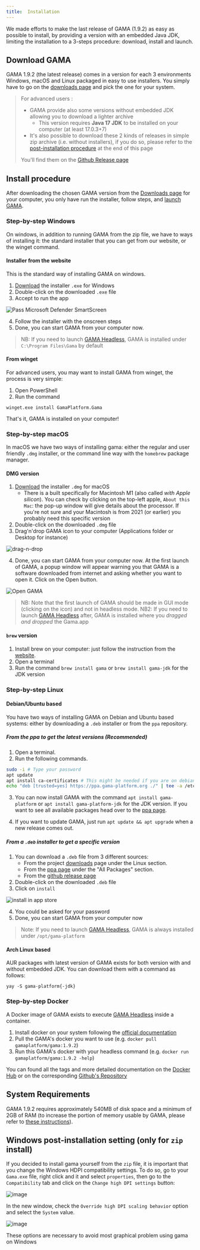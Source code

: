 ```yaml
---
title:  Installation
---
```



We made efforts to make the last release of GAMA (1.9.2) as easy as possible to install, by providing a version with an embedded Java JDK, limiting the installation to a 3-steps procedure: download, install and launch.


## Download GAMA

GAMA 1.9.2 (the latest release) comes in a version for each 3 environments Windows, macOS and Linux packaged in easy to use installers. You simply have to go on the [downloads page](https://gama-platform.org/download) and pick the one for your system.

> For advanced users : 
> * GAMA provide also some versions without embedded JDK allowing you to download a lighter archive
>   * This version requires **Java 17 JDK** to be installed on your computer (at least 17.0.3+7)
> * It's also possible to download these 2 kinds of releases in simple zip archive (i.e. without installers), if you do so, please refer to the [post-installation procedure](#windows-post-installation-setting-only-for-zip-install) at the end of this page
> 
> You'll find them on the [Github Release page](https://github.com/gama-platform/gama/releases/latest)


## Install procedure

After downloading the chosen GAMA version from the [Downloads page](https://gama-platform.org/download) for your computer, you only have run the installer, follow steps, and [launch GAMA](Launching).

### Step-by-step Windows

On windows, in addition to running GAMA from the zip file, we have to ways of installing it: the standard installer that you can get from our website, or the winget command.

#### Installer from the website
This is the standard way of installing GAMA on windows.
1. [Download](https://gama-platform.org/download) the installer `.exe` for Windows
1. Double-click on the downloaded `.exe` file
1. Accept to run the app

![Pass Microsoft Defender SmartScreen](/resources/images/Installation/gamaInstall-windows1.png)

4. Follow the installer with the onscreen steps
5. Done, you can start GAMA from your computer now.

> NB: If you need to launch [GAMA Headless](RunningHeadless), GAMA is installed under `C:\Program Files\Gama` by default

#### From winget
For advanced users, you may want to install GAMA from winget, the process is very simple:
1. Open PowerShell
2. Run the command
```
winget.exe install GamaPlatform.Gama
```
That's it, GAMA is installed on your computer!



### Step-by-step macOS

In macOS we have two ways of installing gama: either the regular and user friendly `.dmg` installer, or the command line way with the `homebrew` package manager.

#### DMG version

1. [Download](https://gama-platform.org/download) the installer `.dmg` for macOS
    * There is a built specifically for Macintosh M1 (also called *with Apple silicon*). You can check by clicking on the top-left apple, `About this Mac`: the pop-up window will give details about the processor. If you're not sure and your Macintosh is from 2021 (or earlier) you probably need this specific version
1. Double-click on the downloaded `.dmg` file
1. Drag'n'drop GAMA icon to your computer (Applications folder or Desktop for instance)

![drag-n-drop](/resources/images/Installation/macOS-dragndrop.jpg)

4. Done, you can start GAMA from your computer now. At the first launch of GAMA, a popup window will appear warning you that GAMA is a software downloaded from internet and asking whether you want to open it. Click on the Open button.

![Open GAMA](/resources/images/Installation/macOS-confirmOpen.png)

> NB: Note that the first launch of GAMA should be made in GUI mode (clicking on the icon) and not in headless mode.
> NB2: If you need to launch [GAMA Headless](RunningHeadless) after, GAMA is installed where you _dragged and dropped_ the Gama.app

#### `brew` version

1. Install brew on your computer: just follow the instruction from the [website](https://brew.sh/).
2. Open a terminal
3. Run the command `brew install gama` or `brew install gama-jdk` for the JDK version


### Step-by-step Linux

#### Debian/Ubuntu based

You have two ways of installing GAMA on Debian and Ubuntu based systems: either by downloading a `.deb` installer or from the `ppa` repository.

##### From the ppa to get the latest versions (Recommended)

1. Open a terminal.
2. Run the following commands.
```bash
sudo -i # Type your password
apt update
apt install ca-certificates # This might be needed if you are on debian, install it just in case
echo "deb [trusted=yes] https://ppa.gama-platform.org ./" | tee -a /etc/apt/sources.list
```
3. You can now install GAMA with the command `apt install gama-platform` or `apt install gama-platform-jdk` for the JDK version. If you want to see all available packages head over to the [ppa page](https://ppa.gama-platform.org/).

4. If you want to update GAMA, just run `apt update && apt upgrade` when a new release comes out.

##### From a `.deb` installer to get a specific version

1. You can download a `.deb` file from 3 different sources:
    - From the project [downloads](https://gama-platform.org/download) page under the Linux section.
    - From the [ppa page](https://ppa.gama-platform.org/) under the "All Packages" section.
    - From the [github release page](https://github.com/gama-platform/gama/releases)
2. Double-click on the downloaded `.deb` file
3. Click on `install`

![install in app store](/resources/images/Installation/ubuntuinstall.png)

4. You could be asked for your password
5. Done, you can start GAMA from your computer now 

> Note: If you need to launch [GAMA Headless](RunningHeadless), GAMA is always installed under `/opt/gama-platform`

#### Arch Linux based

AUR packages with latest version of GAMA exists for both version with and without embedded JDK. You can download them with a command as follows:

```
yay -S gama-platform{-jdk}
```

### Step-by-step Docker

A Docker image of GAMA exists to execute [GAMA Headless](RunningHeadless) inside a container.

1. Install docker on your system following the [official documentation](https://docs.docker.com/engine/install/)
1. Pull the GAMA's docker you want to use (e.g. `docker pull gamaplatform/gama:1.9.2`)
1. Run this GAMA's docker with your headless command (e.g. `docker run gamaplatform/gama:1.9.2 -help`)

You can found all the tags and more detailed documentation on the [Docker Hub](https://hub.docker.com/r/gamaplatform/gama) or on the corresponding [Github's Repository](https://github.com/gama-platform/gama.docker)

## System Requirements

GAMA 1.9.2 requires approximately 540MB of disk space and a minimum of 2GB of RAM (to increase the portion of memory usable by GAMA, please refer to [these instructions](Troubleshooting#Memory_problems)). 

## Windows post-installation setting (only for `zip` install)

If you decided to install gama yourself from the `zip` file, it is important that you change the Windows HDPI compatibility settings.
To do so, go to your `Gama.exe` file, right click and it and select `properties`, then go to the `Compatibility` tab and click on the `Change high DPI settings` button:

![image](https://user-images.githubusercontent.com/6374469/226245626-d9e0652d-82e3-445f-839f-a0892dbc4a62.png)

In the new window, check the `Override high DPI scaling behavior` option and select the `System` value. 

![image](https://user-images.githubusercontent.com/6374469/226247023-d233cd47-919b-48cc-804d-000c3d72c8ef.png)

These options are necessary to avoid most graphical problem using gama on Windows
